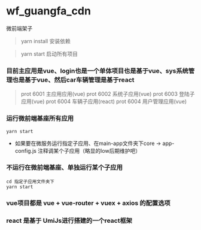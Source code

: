 # wf_guangfa_cdn
微前端架子

> yarn install 安装依赖

> yarn start 启动所有项目

### 目前主应用是vue、login也是一个单体项目也是基于vue、sys系统管理也是基于vue、然后car车辆管理是基于react

> prot 6001 主应用应用(vue)
> prot 6002 系统子应用(vue)
> prot 6003 登陆子应用(vue)
> prot 6004 车辆子应用(react)
> prot 6004 用户管理应用(vue)

### 运行微前端基座所有应用
``` 
yarn start 

```
- 如果要在微服务运行指定子应用、在main-app文件夹下core -> app-config.js 注释调某个子应用（略显的low后期维护吧）


### 不运行在微前端基座、单独运行某个子应用

``` 
cd 指定子应用文件夹下
yarn start

```

### vue项目都是 vue + vue-router + vuex + axios 的配置选项

### react 是基于 UmiJs进行搭建的一个react框架

